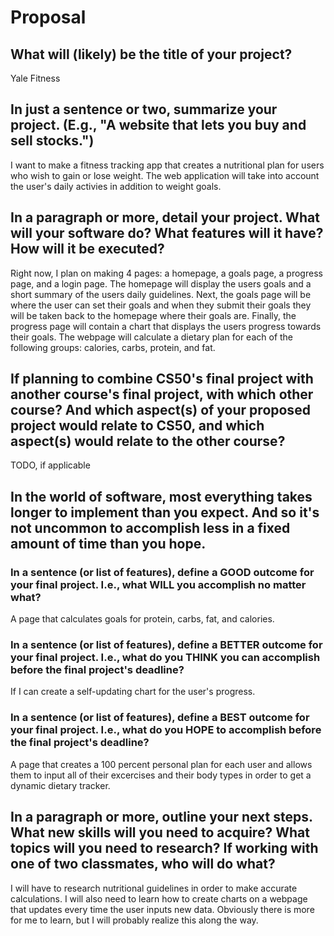 # Proposal

## What will (likely) be the title of your project?

Yale Fitness

## In just a sentence or two, summarize your project. (E.g., "A website that lets you buy and sell stocks.")

I want to make a fitness tracking app that creates a nutritional plan for users who wish to gain or lose weight. The web application will take into account the user's daily activies in addition to weight goals.

## In a paragraph or more, detail your project. What will your software do? What features will it have? How will it be executed?

Right now, I plan on making 4 pages: a homepage, a goals page, a progress page, and a login page.
The homepage will display the users goals and a short summary of the users daily guidelines. Next, the goals page will be where the user
can set their goals and when they submit their goals they will be taken back to the homepage where their goals are. Finally, the progress
page will contain a chart that displays the users progress towards their goals. The webpage will calculate a dietary plan for each of the
following groups: calories, carbs, protein, and fat.

## If planning to combine CS50's final project with another course's final project, with which other course? And which aspect(s) of your proposed project would relate to CS50, and which aspect(s) would relate to the other course?

TODO, if applicable

## In the world of software, most everything takes longer to implement than you expect. And so it's not uncommon to accomplish less in a fixed amount of time than you hope.

### In a sentence (or list of features), define a GOOD outcome for your final project. I.e., what WILL you accomplish no matter what?

A page that calculates goals for protein, carbs, fat, and calories.

### In a sentence (or list of features), define a BETTER outcome for your final project. I.e., what do you THINK you can accomplish before the final project's deadline?

If I can create a self-updating chart for the user's progress.

### In a sentence (or list of features), define a BEST outcome for your final project. I.e., what do you HOPE to accomplish before the final project's deadline?

A page that creates a 100 percent personal plan for each user and allows them to input all of their excercises and their body types in order to get
a dynamic dietary tracker.

## In a paragraph or more, outline your next steps. What new skills will you need to acquire? What topics will you need to research? If working with one of two classmates, who will do what?

I will have to research nutritional guidelines in order to make accurate calculations. I will also need to learn how to create charts on a webpage that updates every time the user inputs new data. Obviously there is more for me to learn, but I will probably realize this along the way.

